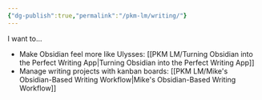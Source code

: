 ```yaml
---
{"dg-publish":true,"permalink":"/pkm-lm/writing/"}
---
```


I want to...

- Make Obsidian feel more like Ulysses: [[PKM LM/Turning Obsidian into the Perfect Writing App\|Turning Obsidian into the Perfect Writing App]]
- Manage writing projects with kanban boards: [[PKM LM/Mike's Obsidian-Based Writing Workflow\|Mike's Obsidian-Based Writing Workflow]]